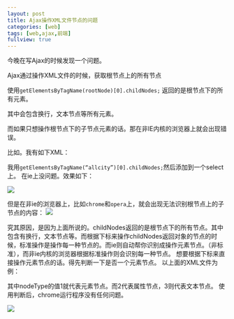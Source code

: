 ```yaml
---
layout: post
title: Ajax操作XML文件节点的问题
categories: [web]
tags: [web,ajax,前端]
fullview: true
---
```


今晚在写Ajax的时候发现一个问题。

Ajax通过操作XML文件的时候，获取根节点上的所有节点

使用`getElementsByTagName(rootNode)[0].childNodes;`
返回的是根节点下的所有元素。

其中会包含换行，文本节点等所有元素。

而如果只想操作根节点下的子节点元素的话。那在非IE内核的浏览器上就会出现错误。

<!-- more -->

比如。我有如下XML：
<script src="https://gist.github.com/gulup/fff2d6ab3025ed6dc0a0.js"></script>

我用`getElementsByTagName(“allcity”)[0].childNodes;`然后添加到一个select上。
在ie上没问题。效果如下：

![](http://gulup.github.io/public/img/20120610/1.png)

但是在非ie的浏览器上，比如`chrome`和`opera`上，就会出现无法识别根节点上的子节点的内容：
![](http://gulup.github.io/public/img/20120610/2.png)

究其原因，是因为上面所说的。childNodes返回的是根节点下的所有节点。其中包含有换行，文本节点等。而根据下标来操作childNodes返回对象的节点的时候，标准操作是操作每一种节点的。而ie则自动帮你识别成操作元素节点。（非标准），而非ie内核的浏览器根据标准操作则会识别每一种节点。
想要根据下标来直接操作元素节点的话。得先判断一下是否一个元素节点。
以上面的XML文件为例：


<script src="https://gist.github.com/gulup/127633f5134a0bdcb697.js"></script>


其中nodeType的值1就代表元素节点。而2代表属性节点，3则代表文本节点。
使用判断后，chrome运行程序没有任何问题。

![](http://gulup.github.io/public/img/20120610/3.png)
